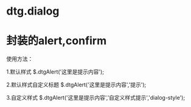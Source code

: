 dtg.dialog
==========

封装的alert,confirm
==========

使用方法：

1.默认样式
$.dtgAlert('这里是提示内容');

2.默认样式自定义标题
$.dtgAlert('这里是提示内容','提示');

3.自定义样式
$.dtgAlert('这里是提示内容','自定义样式提示','dialog-style');

